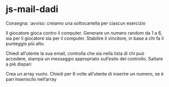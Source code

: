 # js-mail-dadi

Consegna:
:avviso: creiamo una sottocartella per ciascun esercizio

<!-- Gioco dei dadi -->

Il giocatore gioca contro il computer.
Generare un numero random da 1 a 6, sia per il giocatore sia per il computer.
Stabilire il vincitore, in base a chi fa il punteggio più alto.

<!-- work-flow -->

<!-- -assegno due variabili che generano un numero randomico da 1 a 6 sia per l'utente che per il computer
- creo un if con al interno la differenza tra le due variabili
- ne faccio la differenza 
- il magiore sarà il vincitore -->

<!-- Mail -->

Chiedi all’utente la sua email,
controlla che sia nella lista di chi può accedere,
stampa un messaggio appropriato sull’esito del controllo.
Saltare a piè dispari
 <!-- [Bonus] -->
Crea un array vuoto. Chiedi per 6 volte all’utente di inserire un numero, se è pari inseriscilo nell’array